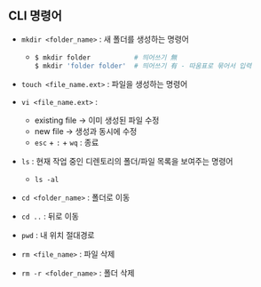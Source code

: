 ## CLI 명령어

* `mkdir <folder_name>` : 새 폴더를 생성하는 명령어

  * ```python
    $ mkdir folder           # 띄어쓰기 無
    $ mkdir 'folder folder'  # 띄어쓰기 有 - 따움표로 묶어서 입력
    ```

* `touch <file_name.ext>` : 파일을 생성하는 명령어

* `vi <file_name.ext>` : 

  * existing file -> 이미 생성된 파일 수정
  * new file -> 생성과 동시에 수정
  * `esc` + `:`  + `wq` : 종료

* `ls`  : 현재 작업 중인 디렌토리의 폴더/파일 목록을 보여주는 명령어
  * `ls -al`

* `cd <folder_name>`  : 폴더로 이동

* `cd ..` : 뒤로 이동

* `pwd` : 내 위치 절대경로

* `rm <file_name>` : 파일 삭제

* `rm -r <folder_name>` : 폴더 삭제